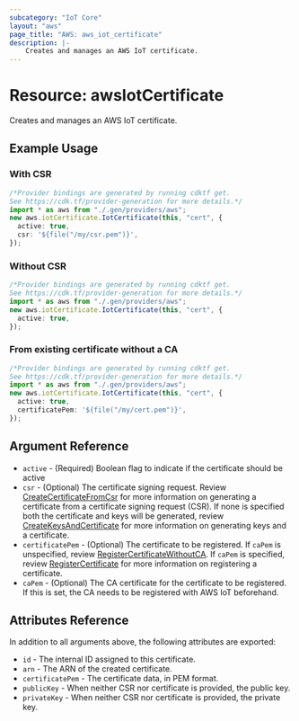 ```yaml
---
subcategory: "IoT Core"
layout: "aws"
page_title: "AWS: aws_iot_certificate"
description: |-
    Creates and manages an AWS IoT certificate.
---
```


# Resource: awsIotCertificate

Creates and manages an AWS IoT certificate.

## Example Usage

### With CSR

```typescript
/*Provider bindings are generated by running cdktf get.
See https://cdk.tf/provider-generation for more details.*/
import * as aws from "./.gen/providers/aws";
new aws.iotCertificate.IotCertificate(this, "cert", {
  active: true,
  csr: '${file("/my/csr.pem")}',
});

```

### Without CSR

```typescript
/*Provider bindings are generated by running cdktf get.
See https://cdk.tf/provider-generation for more details.*/
import * as aws from "./.gen/providers/aws";
new aws.iotCertificate.IotCertificate(this, "cert", {
  active: true,
});

```

### From existing certificate without a CA

```typescript
/*Provider bindings are generated by running cdktf get.
See https://cdk.tf/provider-generation for more details.*/
import * as aws from "./.gen/providers/aws";
new aws.iotCertificate.IotCertificate(this, "cert", {
  active: true,
  certificatePem: '${file("/my/cert.pem")}',
});

```

## Argument Reference

* `active` - (Required)  Boolean flag to indicate if the certificate should be active
* `csr` - (Optional) The certificate signing request. Review
  [CreateCertificateFromCsr](https://docs.aws.amazon.com/iot/latest/apireference/API_CreateCertificateFromCsr.html)
  for more information on generating a certificate from a certificate signing request (CSR).
  If none is specified both the certificate and keys will be generated, review [CreateKeysAndCertificate](https://docs.aws.amazon.com/iot/latest/apireference/API_CreateKeysAndCertificate.html)
  for more information on generating keys and a certificate.
* `certificatePem` - (Optional) The certificate to be registered. If `caPem` is unspecified, review
  [RegisterCertificateWithoutCA](https://docs.aws.amazon.com/iot/latest/apireference/API_RegisterCertificateWithoutCA.html).
  If `caPem` is specified, review
  [RegisterCertificate](https://docs.aws.amazon.com/iot/latest/apireference/API_RegisterCertificate.html)
  for more information on registering a certificate.
* `caPem` - (Optional) The CA certificate for the certificate to be registered. If this is set, the CA needs to be registered with AWS IoT beforehand.

## Attributes Reference

In addition to all arguments above, the following attributes are exported:

* `id` - The internal ID assigned to this certificate.
* `arn` - The ARN of the created certificate.
* `certificatePem` - The certificate data, in PEM format.
* `publicKey` - When neither CSR nor certificate is provided, the public key.
* `privateKey` - When neither CSR nor certificate is provided, the private key.
